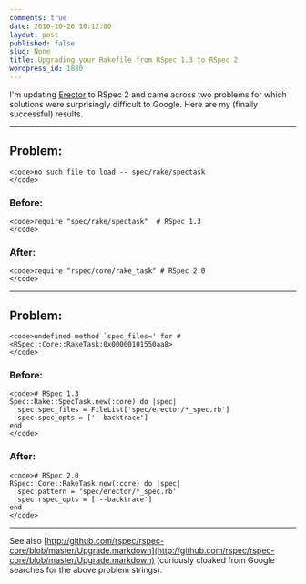```yaml
---
comments: true
date: 2010-10-26 10:12:00
layout: post
published: false
slug: None
title: Upgrading your Rakefile from RSpec 1.3 to RSpec 2
wordpress_id: 1880
---
```


I'm updating [Erector](http://erector.rubyforge.org) to RSpec 2 and came across two problems for which solutions were surprisingly difficult to Google. Here are my (finally successful) results.





* * *





## Problem:




    
    <code>no such file to load -- spec/rake/spectask
    </code>





### Before:




    
    <code>require "spec/rake/spectask"  # RSpec 1.3
    </code>





### After:




    
    <code>require "rspec/core/rake_task" # RSpec 2.0
    </code>





* * *





## Problem:




    
    <code>undefined method `spec_files=' for #<RSpec::Core::RakeTask:0x00000101550aa8>
    </code>





### Before:




    
    <code># RSpec 1.3
    Spec::Rake::SpecTask.new(:core) do |spec|
      spec.spec_files = FileList['spec/erector/*_spec.rb']
      spec.spec_opts = ['--backtrace']
    end
    </code>





### After:




    
    <code># RSpec 2.0
    RSpec::Core::RakeTask.new(:core) do |spec|
      spec.pattern = 'spec/erector/*_spec.rb'
      spec.rspec_opts = ['--backtrace']
    end
    </code>





* * *





See also [http://github.com/rspec/rspec-core/blob/master/Upgrade.markdown](http://github.com/rspec/rspec-core/blob/master/Upgrade.markdown) (curiously cloaked from Google searches for the above problem strings).
